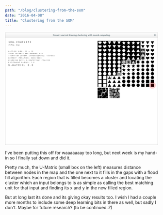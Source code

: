 ```yaml
---
path: "/blog/clustering-from-the-som"
date: "2016-04-08"
title: "Clustering from the SOM"
---
```

![Self organising Map with umatrix](./som-umatrix.png)

I've been putting this off for waaaaaaay too long, but next week is my hand-in so I finally sat down and did it.

Pretty much, the U-Matrix (small box on the left) measures distance between nodes in the map and the one next to it fills in the gaps with a flood fill algorithm. Each region that is filled becomes a cluster and locating the cluster which an input belongs to is as simple as calling the best matching unit for that input and finding its x and y in the new filled region.

But at long last its done and its giving okay results too. I wish I had a couple more months to include some deep learning bits in there as well, but sadly I don't. Maybe for future research? (to be continued..?)
